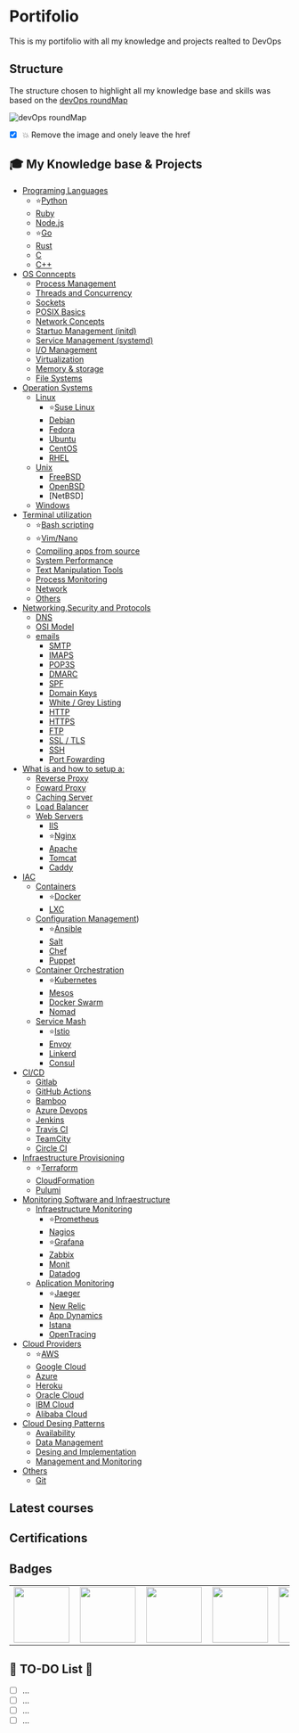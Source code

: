 # Portifolio
This is my portifolio with all my knowledge and projects realted to DevOps

## Structure ##
The structure chosen to highlight all my knowledge base and skills was based on the [devOps roundMap](https://roadmap.sh/devops)

![devOps roundMap](images/devops_roundMap.png)
* [x] 💥 Remove the image and onely leave the href

## 🎓 My Knowledge base & Projects ##

* [Programing Languages](Programing_Languages/summary.md)
  * ⭐[Python](Programing_Languages/Python/summary.md)
  * [Ruby](Programing_Languages/Ruby/summary.md)
  * [Node.js](Programing_Languages/NodeJs/summary.md)
  * ⭐[Go](Programing_Languages/Go/summary.md)
  * [Rust](Programing_Languages/Rust/summary.md)
  * [C](Programing_Languages/C/summary.md)
  * [C++](Programing_Languages/C++/summary.md)
* [OS Conncepts]()
  * [Process Management]()
  * [Threads and Concurrency]()
  * [Sockets]()
  * [POSIX Basics]()
  * [Network Concepts]()
  * [Startuo Management (initd)]()
  * [Service Management (systemd)]()
  * [I/O Management]()
  * [Virtualization]()
  * [Memory & storage]()
  * [File Systems]()
* [Operation Systems](Operational_Systems/summary.md)
  * [Linux](Operational_Systems/)
    * ⭐[Suse Linux]()
    * [Debian]()
    * [Fedora]()
    * [Ubuntu]()
    * [CentOS]()
    * [RHEL]()
  * [Unix](Operational_Systems/)
    * [FreeBSD]()
    * [OpenBSD]()
    * [NetBSD]
  * [Windows](Operational_Systems/)
* [Terminal utilization]()
  * ⭐[Bash scripting]()
  * ⭐[Vim/Nano]()
  * [Compiling apps from source]()
  * [System Performance]()
  * [Text Manipulation Tools]()
  * [Process Monitoring]()
  * [Network]()
  * [Others]()
* [Networking,Security and Protocols]()
  * [DNS]()
  * [OSI Model]()
  * [emails]()
    * [SMTP]()
    * [IMAPS]()
    * [POP3S]()
    * [DMARC]()
    * [SPF]()
    * [Domain Keys]()
    * [White / Grey Listing]()
    * [HTTP]()
    * [HTTPS]()
    * [FTP]()
    * [SSL / TLS]()
    * [SSH]()
    * [Port Fowarding]()
* [What is and how to setup a:]()
  * [Reverse Proxy]()
  * [Foward Proxy]()
  * [Caching Server]()
  * [Load Balancer]()
  * [Web Servers]()
    * [IIS]()
    * ⭐[Nginx]()
    * [Apache]()
    * [Tomcat]()
    * [Caddy]()
* [IAC](IAC/summary.md)
  * [Containers](IAC/Containers/summary.md)
    * ⭐[Docker](IAC/Containers/Docker/summary.md)
    * [LXC](IAC/Containers/LXC/summary.md)
  * [Configuration Management](IAC/Configuration_Management/summary.md))
    * ⭐[Ansible](IAC/Configuration_Management/Ansible/summary.md)
    * [Salt](IAC/Configuration_Management/Salt/summary.md)
    * [Chef](IAC/Configuration_Management/Chef/summary.md)
    * [Puppet](IAC/Configuration_Management/Puppet/summary.md)
  * [Container Orchestration](IAC/Container_Orchestration/summary.md)
    * ⭐[Kubernetes](IAC/Container_Orchestration/Kubernetes/summary.md)
    * [Mesos](IAC/Container_Orchestration/Mesos/summary.md)
    * [Docker Swarm](IAC/Container_Orchestration/Docker_Swarm/summary.md)
    * [Nomad](IAC/Container_Orchestration/Nomad/summary.md)
  * [Service Mash](IAC/Service_Mash/summary.md)
    * ⭐[Istio](IAC/Service_Mash/Istio/summary.md)
    * [Envoy](IAC/Service_Mash/Envoy/summary.md)
    * [Linkerd](IAC/Service_Mash/Linkerd/summary.md)
    * [Consul](IAC/Service_Mash/Consul/summary.md)
* [CI/CD]()
  * [Gitlab]()
  * [GitHub Actions]()
  * [Bamboo]()
  * [Azure Devops]()
  * [Jenkins]()
  * [Travis CI]()
  * [TeamCity]()
  * [Circle CI]()
* [Infraestructure Provisioning]()
  * ⭐[Terraform]()
  * [CloudFormation]()
  * [Pulumi]()
* [Monitoring Software and Infraestructure]()
  * [Infraestructure Monitoring]()
    * ⭐[Prometheus]()
    * [Nagios]()
    * ⭐[Grafana]()
    * [Zabbix]()
    * [Monit]()
    * [Datadog]()
  * [Aplication Monitoring]()
    * ⭐[Jaeger]()
    * [New Relic]()
    * [App Dynamics]()
    * [Istana]()
    * [OpenTracing]()
* [Cloud Providers]()
  * ⭐[AWS]()
  * [Google Cloud]()
  * [Azure]()
  * [Heroku]()
  * [Oracle Cloud]()
  * [IBM Cloud]()
  * [Alibaba Cloud]()
* [Cloud Desing Patterns]()
  * [Availability]()
  * [Data Management]()
  * [Desing and Implementation]()
  * [Management and Monitoring]()
* [Others](Others/summary.md)
  * [Git](Others/Git/summary.md)

## Latest courses ##

## Certifications ##

## Badges ##
<table width="100%" border="0">
  <tr>    
    <td><img src="IAC/Containers/Docker/images/container_expert_linux_tips_badge.png" width="100" height="100" align="left" /></td>
    <td><img src="IAC/Containers/Docker/images/uncomplicating_docker_linux_tips_badge.png" width="100" height="100" align="left"  /></td>
    <td><img src="IAC/Container_Orchestration/Kubernetes/images/Uncomplicating_kubernetes_LinuxTIPS_Badge.png" width="100" height="100" align="left"  /></td>
    <td><img src="IAC/Service_Mash/Istio/images/Uncomplicating_istio_LinuxTIPS_Badge.png" width="100" height="100" align="left"  /></td>
    <td><img src="IAC/Containers/Docker/images/Docker_Essentials_IBM_ISDN.png" width="100" height="100" align="left" /></td>
  </tr>
</table>

## 🚧 TO-DO List 🚧 ##
<!-- TO-DO List -->
* [ ] ...
* [ ] ...
* [ ] ...
* [ ] ...
